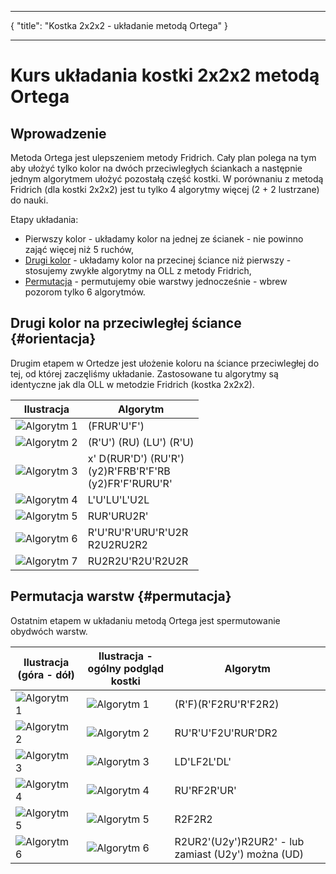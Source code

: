 ***
{
    "title": "Kostka 2x2x2 - układanie metodą Ortega"
}
***
# Kurs układania kostki 2x2x2 metodą Ortega

## Wprowadzenie

Metoda Ortega jest ulepszeniem metody Fridrich. Cały plan polega na tym aby ułożyć tylko kolor na dwóch przeciwległych ściankach a następnie jednym algorytmem ułożyć pozostałą część kostki. W porównaniu z metodą Fridrich (dla kostki 2x2x2) jest tu tylko 4 algorytmy więcej (2 + 2 lustrzane) do nauki.

Etapy układania:

 - Pierwszy kolor - układamy kolor na jednej ze ścianek - nie powinno zająć więcej niż 5 ruchów,
 - [Drugi kolor](#orientacja "Drugi kolor - orientacja") - układamy kolor na przecinej ściance niż pierwszy - stosujemy zwykłe algorytmy na OLL z metody Fridrich,
 - [Permutacja](#permutacja "Permutacja") - permutujemy obie warstwy jednocześnie - wbrew pozorom tylko 6 algorytmów.

## Drugi kolor na przeciwległej ściance {#orientacja}

Drugim etapem w Ortedze jest ułożenie koloru na ściance przeciwległej do tej, od której zaczęliśmy układanie.
Zastosowane tu algorytmy są identyczne jak dla OLL w metodzie Fridrich (kostka 2x2x2).


| Ilustracja                                                   | Algorytm                                                         |
| ------------------------------------------------------------ | ---------------------------------------------------------------- |
| ![Algorytm 1](%site.assets%/images/2x2x2/fridrich/oll/1.png) | (FRUR'U'F')                                                      |
| ![Algorytm 2](%site.assets%/images/2x2x2/fridrich/oll/2.png) | (R'U') (RU) (LU') (R'U)                                          |
| ![Algorytm 3](%site.assets%/images/2x2x2/fridrich/oll/3.png) | x' D(RUR'D') (RU'R')<br>(y2)R'FRB'R'F'RB<br>(y2)FR'F'RURU'R' |
| ![Algorytm 4](%site.assets%/images/2x2x2/fridrich/oll/4.png) | L'U'LU'L'U2L                                                     |
| ![Algorytm 5](%site.assets%/images/2x2x2/fridrich/oll/5.png) | RUR'URU2R'                                                       |
| ![Algorytm 6](%site.assets%/images/2x2x2/fridrich/oll/6.png) | R'U'RU'R'URU'R'U2R<br>R2U2RU2R2                                |
| ![Algorytm 7](%site.assets%/images/2x2x2/fridrich/oll/7.png) | RU2R2U'R2U'R2U2R                                                 |

## Permutacja warstw {#permutacja}

Ostatnim etapem w układaniu metodą Ortega jest spermutowanie obydwóch warstw.


| Ilustracja (góra - dół)                                    | Ilustracja  - ogólny podgląd kostki                         | Algorytm                                           |
| ---------------------------------------------------------- | ----------------------------------------------------------- | -------------------------------------------------- |
| ![Algorytm 1](%site.assets%/images/2x2x2/ortega/pll/1.png) | ![Algorytm 1](%site.assets%/images/2x2x2/ortega/pll/1a.png) | (R'F)(R'F2RU'R'F2R2)                               |
| ![Algorytm 2](%site.assets%/images/2x2x2/ortega/pll/2.png) | ![Algorytm 2](%site.assets%/images/2x2x2/ortega/pll/2a.png) | RU'R'U'F2U'RUR'DR2                                 |
| ![Algorytm 3](%site.assets%/images/2x2x2/ortega/pll/3.png) | ![Algorytm 3](%site.assets%/images/2x2x2/ortega/pll/3a.png) | LD'LF2L'DL'                                        |
| ![Algorytm 4](%site.assets%/images/2x2x2/ortega/pll/4.png) | ![Algorytm 4](%site.assets%/images/2x2x2/ortega/pll/4a.png) | RU'RF2R'UR'                                        |
| ![Algorytm 5](%site.assets%/images/2x2x2/ortega/pll/5.png) | ![Algorytm 5](%site.assets%/images/2x2x2/ortega/pll/5a.png) | R2F2R2                                             |
| ![Algorytm 6](%site.assets%/images/2x2x2/ortega/pll/6.png) | ![Algorytm 6](%site.assets%/images/2x2x2/ortega/pll/6a.png) | R2UR2'(U2y')R2UR2' - lub zamiast (U2y') można (UD) |
